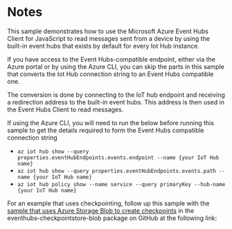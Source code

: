 # Notes

This sample demonstrates how to use the Microsoft Azure Event Hubs Client for JavaScript to 
read messages sent from a device by using the built-in event hubs that exists by default for
every Iot Hub instance. 

If you have access to the Event Hubs-compatible endpoint, either via the Azure portal or
by using the Azure CLI, you can skip the parts in this sample that converts the Iot Hub
connection string to an Event Hubs compatible one.

The conversion is done by connecting to the IoT hub endpoint and receiving a redirection
address to the built-in event hubs. This address is then used in the Event Hubs Client to
read messages.

If using the Azure CLI, you will need to run the below before running this sample to get 
the details required to form the Event Hubs compatible connection string

- `az iot hub show --query properties.eventHubEndpoints.events.endpoint --name {your IoT Hub name}`
- `az iot hub show --query properties.eventHubEndpoints.events.path --name {your IoT Hub name}`
- `az iot hub policy show --name service --query primaryKey --hub-name {your IoT Hub name}`

For an example that uses checkpointing, follow up this sample with the [sample that uses
Azure Storage Blob to create checkpoints](https://github.com/Azure/azure-sdk-for-js/blob/master/sdk/eventhub/eventhubs-checkpointstore-blob/samples/javascript/receiveEventsUsingCheckpointStore.js) in the 
eventhubs-checkpointstore-blob package on GitHub at the following link:



